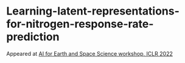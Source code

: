 # Learning-latent-representations-for-nitrogen-response-rate-prediction

Appeared at [AI for Earth and Space Science workshop, ICLR 2022](https://ai4earthscience.github.io/iclr-2022-workshop/)
